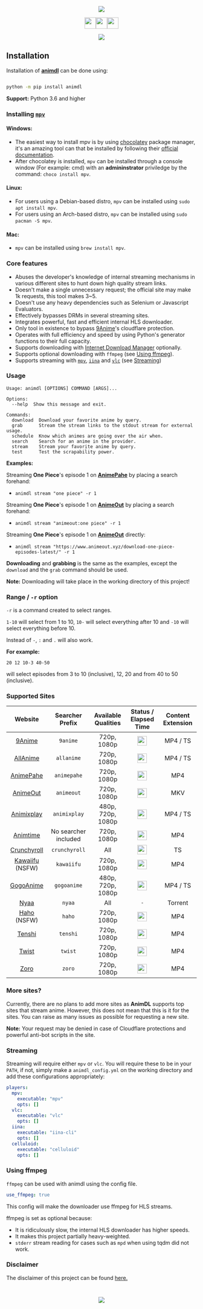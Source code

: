 <!-- ![AnimDL Cover](https://i.imgur.com/nNXSZi6.png) !-->

<p align="center"><img src="https://capsule-render.vercel.app/api?type=soft&fontColor=703ee5&text=justfoolingaround/animdl&height=150&fontSize=60&desc=Ridiculously%20efficient,%20fast%20and%20light-weight.&descAlignY=75&descAlign=60&color=00000000&animation=twinkling"></p>


<p align="center"><a href="https://github.com/justfoolingaround/animdl"><img src="https://forthebadge.com/images/badges/makes-people-smile.svg" height="30px"><img src="https://forthebadge.com/images/badges/made-with-python.svg" height="30px"><img src="https://forthebadge.com/images/badges/powered-by-black-magic.svg" height="30px"></a></p>
</h1>

<p align="center">
<a href="https://discord.gg/gaX2Snst2j">
<img src="https://invidget.switchblade.xyz/gaX2Snst2j">
</a>
</p>



## Installation

Installation of [**animdl**](https://www.github.com/justfoolingaround/animdl) can be done using:

```sh

python -m pip install animdl

```

**Support:** Python 3.6 and higher

### Installing [`mpv`](https://github.com/mpv-player/mpv/)

#### Windows:

- The easiest way to install mpv is by using [chocolatey](https://chocolatey.org/) package manager, it's an amazing tool can that be installed by following their [official documentation](https://chocolatey.org/install).
- After chocolatey is installed, `mpv` can be installed through a console window (For example: cmd) with an **admininstrator** priviledge by the command: `choco install mpv`.

#### Linux:

- For users using a Debian-based distro, `mpv` can be installed using `sudo apt install mpv`.
- For users using an Arch-based distro, `mpv` can be installed using `sudo pacman -S mpv`.

#### Mac:

- `mpv` can be installed using `brew install mpv`.

### Core features

- Abuses the developer's knowledge of internal streaming mechanisms in various different sites to hunt down high quality stream links.
- Doesn't make a single unnecessary request; the official site may make 1k requests, this tool makes 3~5.
- Doesn't use any heavy dependencies such as Selenium or Javascript Evaluators.
- Effectively bypasses DRMs in several streaming sites.
- Integrates powerful, fast and efficient internal HLS downloader.
- Only tool in existence to bypass [9Anime](https://9anime.to)'s cloudflare protection.
- Operates with full efficiency and speed by using Python's generator functions to their full capacity.
- Supports downloading with [Internet Download Manager](https://www.internetdownloadmanager.com/) optionally.
- Supports optional downloading with `ffmpeg` (see [Using ffmpeg](#using-ffmpeg)).
- Supports streaming with [`mpv`](https://github.com/mpv-player/mpv/), [`iina`](https://github.com/iina/iina) and [`vlc`](https://www.videolan.org/vlc/) (see [Streaming](#streaming))

### Usage

```
Usage: animdl [OPTIONS] COMMAND [ARGS]...

Options:
  --help  Show this message and exit.

Commands:
  download  Download your favorite anime by query.
  grab      Stream the stream links to the stdout stream for external usage.
  schedule  Know which animes are going over the air when.
  search    Search for an anime in the provider.
  stream    Stream your favorite anime by query.
  test      Test the scrapability power.
```

**Examples:**

Streaming **One Piece**'s episode 1 on [**AnimePahe**](https://animepahe.com/) by placing a search forehand:

- ```
  animdl stream "one piece" -r 1
  ```

Streaming **One Piece**'s episode 1 on [**AnimeOut**](https://animepahe.com/) by placing a search forehand:

- ```
  animdl stream "animeout:one piece" -r 1
  ```

Streaming **One Piece**'s episode 1 on [**AnimeOut**](https://animepahe.com/) directly:

- ```
  animdl stream "https://www.animeout.xyz/download-one-piece-episodes-latest/" -r 1
  ```

**Downloading** and **grabbing** is the same as the examples, except the `download` and the `grab` command should be used.

**Note:** Downloading will take place in the working directory of this project!

### Range / `-r` option

`-r` is a command created to select ranges.

`1-10` will select from 1 to 10, `10-` will select everything after 10 and `-10` will select everything before 10.

Instead of `-`, `:` and `.` will also work.

**For example:**

`20 12 10-3 40-50`

will select episodes from 3 to 10 (inclusive), 12, 20 and from 40 to 50 (inclusive).

### Supported Sites

| Website                                      | Searcher Prefix      | Available Qualities | Status / Elapsed Time | Content Extension |
| :------------------------------------------: | :-----------------: | :-----------------:  | :----: | :-----------------: |
| [9Anime](https://9anime.to/)                 | `9anime`             | 720p, 1080p | <img height="25" src="https://github.com/justfoolingaround/animdl-provider-benchmarks/raw/master/api/providers/nineanime.png">  | MP4 / TS  |
| [AllAnime](https://allanime.site/)           | `allanime`            | 720p, 1080p | <img height="25" src="https://github.com/justfoolingaround/animdl-provider-benchmarks/raw/master/api/providers/allanime.png">  | MP4 / TS          |
| [AnimePahe](https://www.animepahe.com/)      | `animepahe`          | 720p, 1080p         | <img height="25" src="https://github.com/justfoolingaround/animdl-provider-benchmarks/raw/master/api/providers/animepahe.png">  | MP4               |
| [AnimeOut](https://www.animeout.xyz/)        | `animeout`           | 720p, 1080p         | <img height="25" src="https://github.com/justfoolingaround/animdl-provider-benchmarks/raw/master/api/providers/animeout.png">  | MKV               |
| [Animixplay](https://www.animixplay.to/)     | `animixplay`         | 480p, 720p, 1080p   | <img height="25" src="https://github.com/justfoolingaround/animdl-provider-benchmarks/raw/master/api/providers/animixplay.png">  | MP4 / TS          |
| [Animtime](https://animtime.com/)            | No searcher included | 720p, 1080p         |  <img height="25" src="https://github.com/justfoolingaround/animdl-provider-benchmarks/raw/master/api/providers/animtime.png">   | MP4               |
| [Crunchyroll](https://www.crunchyroll.com/)  | `crunchyroll`        | All                 |  <img height="25" src="https://github.com/justfoolingaround/animdl-provider-benchmarks/raw/master/api/providers/crunchyroll.png">   | TS                |
| [Kawaiifu](https://www.kawaiifu.com/) (NSFW) | `kawaiifu`           | 720p, 1080p         |  <img height="25" src="https://github.com/justfoolingaround/animdl-provider-benchmarks/raw/master/api/providers/kawaiifu.png">   | MP4               |
| [GogoAnime](https://www.gogoanime.pe/)       | `gogoanime`          | 480p, 720p, 1080p   | <img height="25" src="https://github.com/justfoolingaround/animdl-provider-benchmarks/raw/master/api/providers/gogoanime.png">  | MP4 / TS          |
| [Nyaa](https://nyaa.si/)       | `nyaa`      | All |  `-` | Torrent        |
| [Haho](https://www.haho.moe/) (NSFW)         | `haho`           | 720p, 1080p         | <img height="25" src="https://github.com/justfoolingaround/animdl-provider-benchmarks/raw/master/api/providers/haho.png">  | MP4               |
| [Tenshi](https://www.tenshi.moe/)            | `tenshi`             | 720p, 1080p         | <img height="25" src="https://github.com/justfoolingaround/animdl-provider-benchmarks/raw/master/api/providers/tenshi.png">  | MP4               |
| [Twist](https://www.twist.moe/)              | `twist`              | 720p, 1080p         | <img height="25" src="https://github.com/justfoolingaround/animdl-provider-benchmarks/raw/master/api/providers/twist.png">  | MP4               |
| [Zoro](https://www.zoro.to/)                 | `zoro`   | 720p, 1080p         | <img height="25" src="https://github.com/justfoolingaround/animdl-provider-benchmarks/raw/master/api/providers/zoro.png">  | MP4 |


### More sites?

Currently, there are no plans to add more sites as **AnimDL** supports top sites that stream anime. However, this does not mean that this is it for the sites. You can raise as many issues as possible for requesting a new site.

**Note:** Your request may be denied in case of Cloudflare protections and powerful anti-bot scripts in the site.

### Streaming

Streaming will require either `mpv` or `vlc`. You will require these to be in your `PATH`, if not, simply make a `animdl_config.yml` on the working directory and add these configurations appropriately:

```yaml
players:
  mpv:
    executable: "mpv"
    opts: []
  vlc:
    executable: "vlc"
    opts: []
  iina:
    executable: "iina-cli"
    opts: []
  celluloid:
    executable: "celluloid"
    opts: []
```

### Using ffmpeg

`ffmpeg` can be used with animdl using the config file.

```yml
use_ffmpeg: true
```

This config will make the downloader use ffmpeg for HLS streams.

ffmpeg is set as optional because:

- It is ridiculously slow, the internal HLS downloader has higher speeds.
- It makes this project partially heavy-weighted.
- `stderr` stream reading for cases such as `mpd` when using tqdm did not work.

### Disclaimer

The disclaimer of this project can be found [here.](./disclaimer.md)

<p align="center">
<code>
<a href="https://www.codacy.com/gh/justfoolingaround/animdl/dashboard">
<img src="https://app.codacy.com/project/badge/Grade/a3a66c513f6949fb9f4aeb5fd26db937">
</a>
</code>
</p>